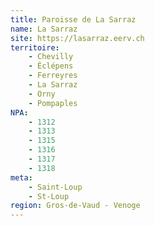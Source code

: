 ```yaml
---
title: Paroisse de La Sarraz
name: La Sarraz
site: https://lasarraz.eerv.ch
territoire:
    - Chevilly
    - Éclépens
    - Ferreyres
    - La Sarraz
    - Orny
    - Pompaples
NPA:
    - 1312
    - 1313
    - 1315
    - 1316
    - 1317
    - 1318
meta:
    - Saint-Loup
    - St-Loup
region: Gros-de-Vaud - Venoge
---
```

